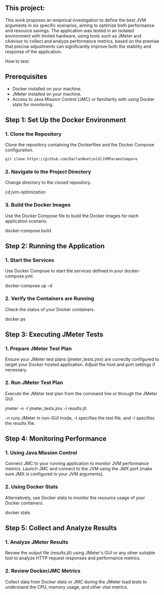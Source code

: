 
## This project:
This work proposes an empirical investigation to define the best JVM arguments in six specific scenarios, aiming to optimize both performance and resource savings. The application was tested in an isolated environment with limited hardware, using tools such as JMeter and cAdvisor to collect and analyze performance metrics, based on the premise that precise adjustments can significantly improve both the stability and response of the application.

How to test:

## Prerequisites
- Docker installed on your machine.
- JMeter installed on your machine.
- Access to Java Mission Control (JMC) or familiarity with using Docker stats for monitoring.

## Step 1: Set Up the Docker Environment

### 1. Clone the Repository
Clone the repository containing the Dockerfiles and the Docker Compose configuration.
```bash
git clone https://github.com/DarlanNoetzold/JVMParamsCompare
```
### 2. Navigate to the Project Directory
Change directory to the cloned repository.

cd jvm-optimization

### 3. Build the Docker Images
Use the Docker Compose file to build the Docker images for each application scenario.

docker-compose build
## Step 2: Running the Application
### 1. Start the Services
Use Docker Compose to start the services defined in your docker-compose.yml.

docker-compose up -d

### 2. Verify the Containers are Running
Check the status of your Docker containers.

docker ps

## Step 3: Executing JMeter Tests
### 1. Prepare JMeter Test Plan
Ensure your JMeter test plans (jmeter_tests.jmx) are correctly configured to target your Docker-hosted application. Adjust the host and port settings if necessary.

### 2. Run JMeter Test Plan
Execute the JMeter test plan from the command line or through the JMeter GUI.

jmeter -n -t jmeter_tests.jmx -l results.jtl

-n runs JMeter in non-GUI mode, -t specifies the test file, and -l specifies the results file.

## Step 4: Monitoring Performance
### 1. Using Java Mission Control
Connect JMC to your running application to monitor JVM performance metrics.
Launch JMC and connect to the JVM using the JMX port (make sure JMX is configured in your JVM arguments).

### 2. Using Docker Stats
Alternatively, use Docker stats to monitor the resource usage of your Docker containers.

docker stats

## Step 5: Collect and Analyze Results
### 1. Analyze JMeter Results
Review the output file (results.jtl) using JMeter's GUI or any other suitable tool to analyze HTTP request responses and performance metrics.

### 2. Review Docker/JMC Metrics
Collect data from Docker stats or JMC during the JMeter load tests to understand the CPU, memory usage, and other vital metrics.
